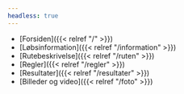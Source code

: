 ```yaml
---
headless: true
---
```


- [Forsiden]({{< relref "/" >}})
- [Løbsinformation]({{< relref "/information" >}})
- [Rutebeskrivelse]({{< relref "/ruten" >}})
- [Regler]({{< relref "/regler" >}})
- [Resultater]({{< relref "/resultater" >}})
- [Billeder og video]({{< relref "/foto" >}})
<!-- - [**RESULTATER 2020**](https://my.raceresult.com/145353/results?lang=dk) -->
<!-- - [Startliste](https://my.raceresult.com/145353/participants?lang=dk) -->
<!-- - [**Example Site**]({{< relref "/docs/example" >}}) -->
<!-- - [Table of Contents]({{< relref "/docs/example/table-of-contents" >}}) -->
<!--   - [With ToC]({{< relref "/docs/example/table-of-contents/with-toc" >}}) -->
<!--   - [Without ToC]({{< relref "/docs/example/table-of-contents/without-toc" >}}) -->
<!-- - [Collapsed]({{< relref "/docs/example/collapsed" >}}) -->
<!--   - [3rd]({{< relref "/docs/example/collapsed/3rd-level" >}}) -->
<!--     - [4th]({{< relref "/docs/example/collapsed/3rd-level/4th-level" >}}) -->
<!-- <br /> -->

<!-- - **Shortcodes** -->
<!-- - [Buttons]({{< relref "/docs/shortcodes/buttons" >}}) -->
<!-- - [Columns]({{< relref "/docs/shortcodes/columns" >}}) -->
<!-- - [Expand]({{< relref "/docs/shortcodes/expand" >}}) -->
<!-- - [Hints]({{< relref "/docs/shortcodes/hints" >}}) -->
<!-- - [Katex]({{< relref "/docs/shortcodes/katex" >}}) -->
<!-- - [Mermaid]({{< relref "/docs/shortcodes/mermaid" >}}) -->
<!-- - [Tabs]({{< relref "/docs/shortcodes/tabs" >}}) -->
<!-- <br /> -->
